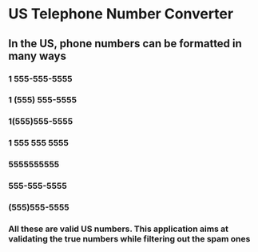 # US Telephone Number Converter
##  In the US, phone numbers can be formatted in many ways

### 1 555-555-5555
### 1 (555) 555-5555
### 1(555)555-5555
### 1 555 555 5555
### 5555555555
### 555-555-5555
### (555)555-5555

### All these are valid US numbers. This application aims at validating the true numbers while filtering out the spam ones


